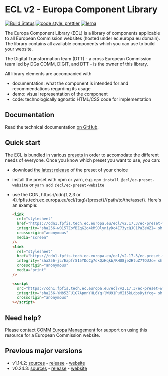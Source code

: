 # ECL v2 - Europa Component Library

[![Build Status](https://drone.fpfis.eu/api/badges/ec-europa/europa-component-library/status.svg)](https://drone.fpfis.eu/ec-europa/europa-component-library)
[![code style: prettier](https://img.shields.io/badge/code_style-prettier-ff69b4.svg?style=flat-square)](https://github.com/prettier/prettier)
[![lerna](https://img.shields.io/badge/maintained%20with-lerna-cc00ff.svg)](https://lernajs.io/)

The Europa Component Library (ECL) is a library of components applicable to all European Commission websites (hosted under ec.europa.eu domain). The library contains all available components which you can use to build your website.

The Digital Transformation team (DTT) - a cross European Commission team led by DGs COMM, DIGIT, and DTT - is the owner of this library.

All library elements are accompanied with

- documentation: what the component is intended for and recommendations regarding its usage
- demo: visual representation of the component
- code: technologically agnostic HTML/CSS code for implementation

## Documentation

Read the technical documentation [on GitHub](docs/README.md).

## Quick start

The ECL is bundled in various [presets](docs/06-presets.md) in order to accomodate the different needs of everyone. Once you know which preset you want to use, you can:

- download [the latest release](https://github.com/ec-europa/europa-component-library/releases/latest) of the preset of your choice
- install the preset with npm or yarn, e.g. `npm install @ecl/ec-preset-website` or `yarn add @ecl/ec-preset-website`
- use the CDN, https://cdn{1,2,3 or 4}.fpfis.tech.ec.europa.eu/ecl/{tag}/{preset}/{path/to/the/asset}. Here's an example:

  ```html
  <link
    rel="stylesheet"
    href="https://cdn1.fpfis.tech.ec.europa.eu/ecl/v2.17.3/ec-preset-website/styles/ecl-ec-preset-website.css"
    integrity="sha256-w015TZofBZqG2q4kMSOlyniyDc4E73ycQJC1PaZeWZI= sha384-gKotZoDvHeXTvucV/TIpUc1BTBXp1ky4tRPuihYrqfKIb9tiWzdtj2uxv8/PQu06 sha512-BGbLIXKDAmQHV0NiqmXkdWwKDDPoxa5eSbSMW5sPbNDPegQ0xVirFwK1p0bWRE9UJY/1GAYGmXLvoA9sdrgbWw=="
    crossorigin="anonymous"
    media="screen"
  />
  <link
    rel="stylesheet"
    href="https://cdn1.fpfis.tech.ec.europa.eu/ecl/v2.17.3/ec-preset-website/styles/ecl-ec-preset-website-print.css"
    integrity="sha256-jL/EapfrS15YDqCg7dkQzHqkb/RHU8je2HtuZ7TQUJc= sha384-GuGVq5EudP4uR8aWOiy9ZYihjUazuuYTW+OjqLGR/EJBkGLIniP0Bd4c9v9luWa+ sha512-vaZY0Antxwyzdb1L4qzMwNJ99ZhlkKbl0oXuxifunSBD+mVC4NigMyABf6+1V9wcD94349FVg4iWEfc1cQMgSQ=="
    crossorigin="anonymous"
    media="print"
  />
  ```

  ```html
  <script
    src="https://cdn1.fpfis.tech.ec.europa.eu/ecl/v2.17.3/ec-preset-website/scripts/ecl-ec-preset-website.js"
    integrity="sha256-YMb5ZFU1G7ApnnYHL6Yq+lWU91PuMIi5kLdpsDytYcg= sha384-lOMYE5Vi4fndijAbmKZsLBXhOywYngUBlmG46MxqRHzG7BSqk/hkD54AhVTch97e sha512-QuoZGg7sIO6dqTm7kMh6kn0kAP7/0xzc3uPvBEBc6mShdUsOppekVnO6U/dRZLBFfPFmzhbBxrO9bkCc5xXQFg=="
    crossorigin="anonymous"
  ></script>
  ```

## Need help?

Please contact [COMM Europa Management](mailto:Europamanagement@ec.europa.eu) for support on using this resource for a European Commission website.

## Previous major versions

- v1.14.2: [sources](https://github.com/ec-europa/europa-component-library/tree/v1) - [release](https://github.com/ec-europa/europa-component-library/releases/tag/v1.14.2) - [website](https://ec.europa.eu/component-library/v1.14.2/)
- v0.24.3: [sources](https://github.com/ec-europa/europa-component-library/tree/v0) - [release](https://github.com/ec-europa/europa-component-library/releases/tag/v0.24.3) - [website](https://ec.europa.eu/component-library/v0.24.3/)
